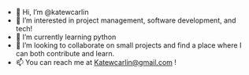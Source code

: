 - 👋 Hi, I’m @katewcarlin
- 👀 I’m interested in project management, software development, and tech!
- 🌱 I’m currently learning python
- 💞️ I’m looking to collaborate on small projects and find a place where I can both contribute and learn. 
- 📫 You can reach me at Katewcarlin@gmail.com ! 

<!---
katewcarlin/katewcarlin is a ✨ special ✨ repository because its `README.md` (this file) appears on your GitHub profile.
You can click the Preview link to take a look at your changes.
--->
